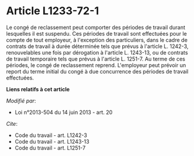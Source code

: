 # Article L1233-72-1

Le congé de reclassement peut comporter des périodes de travail durant lesquelles il est suspendu. Ces périodes de travail
sont effectuées pour le compte de tout employeur, à l'exception des particuliers, dans le cadre de contrats de travail à
durée déterminée tels que prévus à l'article L. 1242-3, renouvelables une fois par dérogation à l'article L. 1243-13, ou de
contrats de travail temporaire tels que prévus à l'article L. 1251-7. Au terme de ces périodes, le congé de reclassement
reprend. L'employeur peut prévoir un report du terme initial du congé à due concurrence des périodes de travail effectuées.

**Liens relatifs à cet article**

_Modifié par_:

  - Loi n°2013-504 du 14 juin 2013 - art. 20

_Cite_:

  - Code du travail - art. L1242-3
  - Code du travail - art. L1243-13
  - Code du travail - art. L1251-7
